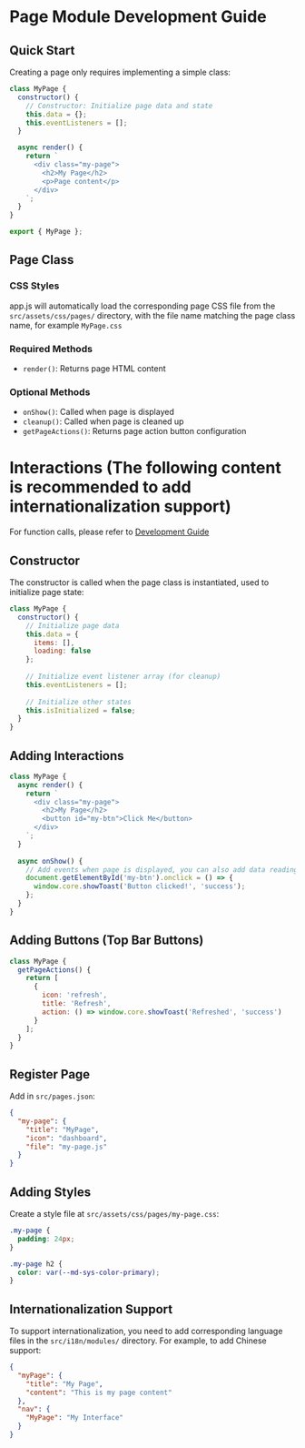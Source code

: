 # Page Module Development Guide

## Quick Start

Creating a page only requires implementing a simple class:

```javascript
class MyPage {
  constructor() {
    // Constructor: Initialize page data and state
    this.data = {};
    this.eventListeners = [];
  }

  async render() {
    return `
      <div class="my-page">
        <h2>My Page</h2>
        <p>Page content</p>
      </div>
    `;
  }
}

export { MyPage };
```

## Page Class

### CSS Styles
app.js will automatically load the corresponding page CSS file from the `src/assets/css/pages/` directory, with the file name matching the page class name, for example `MyPage.css`

### Required Methods

- `render()`: Returns page HTML content

### Optional Methods

- `onShow()`: Called when page is displayed
- `cleanup()`: Called when page is cleaned up
- `getPageActions()`: Returns page action button configuration

# Interactions (The following content is recommended to add internationalization support)

For function calls, please refer to [Development Guide](develop.en.md)

## Constructor

The constructor is called when the page class is instantiated, used to initialize page state:

```javascript
class MyPage {
  constructor() {
    // Initialize page data
    this.data = {
      items: [],
      loading: false
    };
    
    // Initialize event listener array (for cleanup)
    this.eventListeners = [];
    
    // Initialize other states
    this.isInitialized = false;
  }
}
```

## Adding Interactions

```javascript
class MyPage {
  async render() {
    return `
      <div class="my-page">
        <h2>My Page</h2>
        <button id="my-btn">Click Me</button>
      </div>
    `;
  }
  
  async onShow() {
    // Add events when page is displayed, you can also add data reading functionality
    document.getElementById('my-btn').onclick = () => {
      window.core.showToast('Button clicked!', 'success');
    };
  }
}
```

## Adding Buttons (Top Bar Buttons)

```javascript
class MyPage {
  getPageActions() {
    return [
      {
        icon: 'refresh',
        title: 'Refresh',
        action: () => window.core.showToast('Refreshed', 'success')
      }
    ];
  }
}
```

## Register Page

Add in `src/pages.json`:

```json
{
  "my-page": {
    "title": "MyPage",
    "icon": "dashboard",
    "file": "my-page.js"
  }
}
```

## Adding Styles

Create a style file at `src/assets/css/pages/my-page.css`:

```css
.my-page {
  padding: 24px;
}

.my-page h2 {
  color: var(--md-sys-color-primary);
}
```

## Internationalization Support

To support internationalization, you need to add corresponding language files in the `src/i18n/modules/` directory. For example, to add Chinese support:

```json
{
  "myPage": {
    "title": "My Page",
    "content": "This is my page content"
  },
  "nav": {
    "MyPage": "My Interface"
  }
}
```
